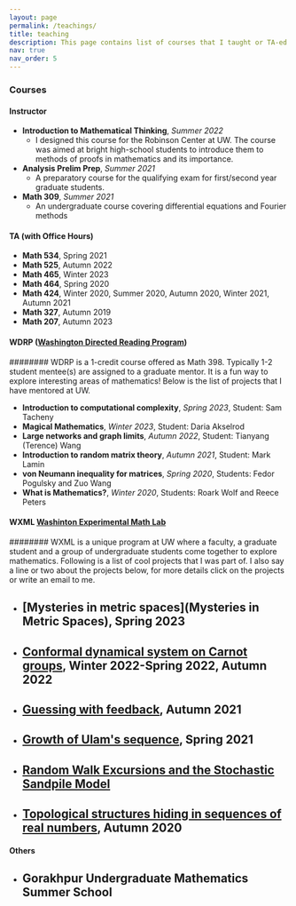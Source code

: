 ```yaml
---
layout: page
permalink: /teachings/
title: teaching
description: This page contains list of courses that I taught or TA-ed. It also lists WDRP projects and WXML projects that I mentored.
nav: true
nav_order: 5
---
```


### Courses
#### Instructor
- **Introduction to Mathematical Thinking**, *Summer 2022*
	- I designed this course for the Robinson Center at UW. The course was aimed at bright high-school students to introduce them to methods of proofs in mathematics and its importance.
- **Analysis Prelim Prep**, *Summer 2021*
	- A preparatory course for the qualifying exam for first/second year graduate students.
- **Math 309**, *Summer 2021*
	- An undergraduate course covering differential equations and Fourier methods

	
#### TA (with Office Hours)
- **Math 534**, Spring 2021
- **Math 525**, Autumn 2022
- **Math 465**, Winter 2023
- **Math 464**, Spring 2020
- **Math 424**, Winter 2020, Summer 2020, Autumn 2020, Winter 2021, Autumn 2021
- **Math 327**, Autumn 2019
- **Math 207**, Autumn 2023

#### WDRP ([Washington Directed Reading Program](https://sites.uw.edu/wdrp/))
######## WDRP is a 1-credit course offered as Math 398. Typically 1-2 student mentee(s) are assigned to a graduate mentor. It is a fun way to explore interesting areas of mathematics! Below is the list of projects that I have mentored at UW.
- **Introduction to computational complexity**, *Spring 2023*, Student: Sam Tacheny
- **Magical Mathematics**, *Winter 2023*, Student: Daria Akselrod
- **Large networks and graph limits**, *Autumn 2022*, Student: Tianyang (Terence) Wang
- **Introduction to random matrix theory**, *Autumn 2021*, Student: Mark Lamin
- **von Neumann inequality for matrices**, *Spring 2020*, Students: Fedor Pogulsky and Zuo Wang
- **What is Mathematics?**, *Winter 2020*, Students: Roark Wolf and Reece Peters

#### WXML [Washinton Experimental Math Lab](http://www.wxml.math.washington.edu/?page_id=370)
######## WXML is a unique program at UW where a faculty, a graduate student and a group of undergraduate students come together to explore mathematics. Following is a list of cool projects that I was part of. I also say a line or two about the projects below, for more details click on the projects or write an email to me.

- [Mysteries in metric spaces](Mysteries in Metric Spaces), Spring 2023
	-
- [Conformal dynamical system on Carnot groups](http://www.wxml.math.washington.edu/?page_id=1290), Winter 2022-Spring 2022, Autumn 2022
	-
- [Guessing with feedback](http://www.wxml.math.washington.edu/?page_id=1272), Autumn 2021
	-
- [Growth of Ulam's sequence](http://www.wxml.math.washington.edu/?page_id=1240), Spring 2021
	- 
- [Random Walk Excursions and the Stochastic Sandpile Model](http://www.wxml.math.washington.edu/?page_id=1219)
	-
- [Topological structures hiding in sequences of real numbers](http://www.wxml.math.washington.edu/?page_id=1173), Autumn 2020
	-

#### Others
- Gorakhpur Undergraduate Mathematics Summer School
	- 






